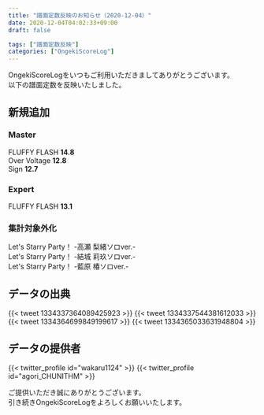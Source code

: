 ```yaml
---
title: "譜面定数反映のお知らせ（2020-12-04）"
date: 2020-12-04T04:02:33+09:00
draft: false

tags: ["譜面定数反映"]
categories: ["OngekiScoreLog"]
---
```


OngekiScoreLogをいつもご利用いただきましてありがとうございます。  
以下の譜面定数を反映いたしました。

<!--more-->

## 新規追加

### Master

FLUFFY FLASH **14.8**  
Over Voltage **12.8**  
Sign **12.7**

### Expert

FLUFFY FLASH **13.1**

### 集計対象外化

Let's Starry Party！ -高瀬 梨緒ソロver.-  
Let's Starry Party！ -結城 莉玖ソロver.-  
Let's Starry Party！ -藍原 椿ソロver.-

## データの出典

{{< tweet 1334337364089425923 >}}
{{< tweet 1334337544381612033 >}}
{{< tweet 1334364699849199617 >}}
{{< tweet 1334365033631948804 >}}

## データの提供者

{{< twitter_profile id="wakaru1124" >}}
{{< twitter_profile id="agori_CHUNITHM" >}}

ご提供いただき誠にありがとうございます。  
引き続きOngekiScoreLogをよろしくお願いいたします。
